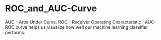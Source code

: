 # ROC_and_AUC-Curve
AUC - Area Under Curve. ROC - Receiver Operating Characteristic . AUC-ROC curve helps us visualize how well our machine learning classifier performs.
